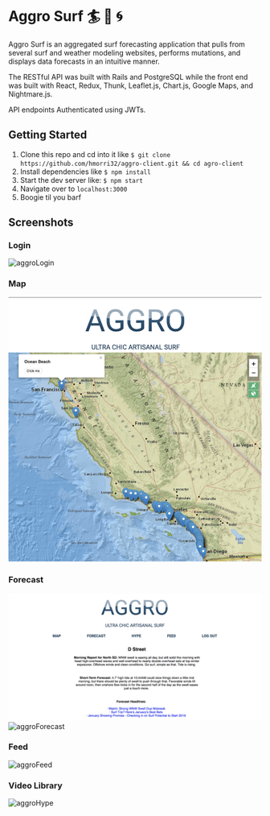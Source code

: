 # Aggro Surf 🏄 🌊 🌀

Aggro Surf is an aggregated surf forecasting application that pulls from several surf and weather modeling websites, performs mutations, and displays data forecasts in an intuitive manner.

The RESTful API was built with Rails and PostgreSQL while the front end was built with React, Redux, Thunk, Leaflet.js, Chart.js, Google Maps, and Nightmare.js. 

API endpoints Authenticated using JWTs.

## Getting Started

1. Clone this repo and cd into it like `$ git clone https://github.com/hmorri32/aggro-client.git && cd agro-client`
2. Install dependencies like `$ npm install`
4. Start the dev server like: `$ npm start`
5. Navigate over to `localhost:3000`
6. Boogie til you barf

## Screenshots

### Login
![aggroLogin](http://g.recordit.co/jyDZ5znYMe.gif)

### Map
![Aggro Map](/public/assets/map-shot.png)

### Forecast
![Aggro Forecast](/public/assets/forecast-shot.png)
![aggroForecast](/public/assets/tide-grab.gif)

### Feed
![aggroFeed](http://g.recordit.co/jVvGsz5oz4.gif)

### Video Library
![aggroHype](http://g.recordit.co/DQsuFHlVEd.gif)



